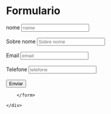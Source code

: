 
<!DOCTYPE html>
<html lang="en">
<head>
    <meta charset="UTF-8">
    <meta http-equiv="X-UA-Compatible" content="IE=edge">
    <meta name="viewport" content="width=device-width, initial-scale=1.0">
    <title>Document</title>
</head>
<body>
    <h1>Formulario</h1>
    <div>
        <form action="">
            <label for="nome">nome</label>
            <input type="text" id="nome" name="nome" placeholder="nome">
            <br><br>
            <label for="Sobre nome">Sobre nome</label>
            <input type="text" id="Sobre nome" name="Sobre nome" placeholder="Sobre nome">
            <br><br>
            <label for="email">Email</label>
            <input type="email" id="email" name="email" placeholder="email">
            <br><br>
            <label for="telefone">Telefone</label>
            <input type="tel" id="telefone" name="telefone" placeholder="telefone">
            <br><br>
            <input type="submit" value="Enviar">

        </form>

    </div>
    
</body>
</html>
